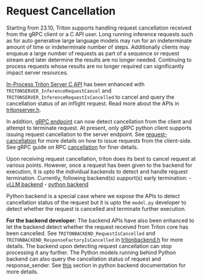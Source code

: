 <!--
# Copyright (c) 2023, NVIDIA CORPORATION & AFFILIATES. All rights reserved.
#
# Redistribution and use in source and binary forms, with or without
# modification, are permitted provided that the following conditions
# are met:
#  * Redistributions of source code must retain the above copyright
#    notice, this list of conditions and the following disclaimer.
#  * Redistributions in binary form must reproduce the above copyright
#    notice, this list of conditions and the following disclaimer in the
#    documentation and/or other materials provided with the distribution.
#  * Neither the name of NVIDIA CORPORATION nor the names of its
#    contributors may be used to endorse or promote products derived
#    from this software without specific prior written permission.
#
# THIS SOFTWARE IS PROVIDED BY THE COPYRIGHT HOLDERS ``AS IS'' AND ANY
# EXPRESS OR IMPLIED WARRANTIES, INCLUDING, BUT NOT LIMITED TO, THE
# IMPLIED WARRANTIES OF MERCHANTABILITY AND FITNESS FOR A PARTICULAR
# PURPOSE ARE DISCLAIMED.  IN NO EVENT SHALL THE COPYRIGHT OWNER OR
# CONTRIBUTORS BE LIABLE FOR ANY DIRECT, INDIRECT, INCIDENTAL, SPECIAL,
# EXEMPLARY, OR CONSEQUENTIAL DAMAGES (INCLUDING, BUT NOT LIMITED TO,
# PROCUREMENT OF SUBSTITUTE GOODS OR SERVICES; LOSS OF USE, DATA, OR
# PROFITS; OR BUSINESS INTERRUPTION) HOWEVER CAUSED AND ON ANY THEORY
# OF LIABILITY, WHETHER IN CONTRACT, STRICT LIABILITY, OR TORT
# (INCLUDING NEGLIGENCE OR OTHERWISE) ARISING IN ANY WAY OUT OF THE USE
# OF THIS SOFTWARE, EVEN IF ADVISED OF THE POSSIBILITY OF SUCH DAMAGE.
-->

# Request Cancellation

Starting from 23.10, Triton supports handling request cancellation received
from the gRPC client or a C API user. Long running inference requests such
as for auto generative large language models may run for an indeterminate
amount of time or indeterminate number of steps. Additionally clients may
enqueue a large number of requests as part of a sequence or request stream
and later determine the results are no longer needed. Continuing to process
requests whose results are no longer required can significantly impact server
resources.

[In-Process Triton Server C API](../customization_guide/inference_protocols.md#in-process-triton-server-api) has been enhanced with `TRITONSERVER_InferenceRequestCancel`
and `TRITONSERVER_InferenceRequestIsCancelled` to cancel and query the cancellation
status of an inflight request. Read more about the APIs in [tritonserver.h](https://github.com/triton-inference-server/core/blob/main/include/triton/core/tritonserver.h).

In addition, [gRPC endpoint](../customization_guide/inference_protocols.md#httprest-and-grpc-protocols) can
now detect cancellation from the client and attempt to terminate request.
At present, only gRPC python client supports issuing request cancellation
to the server endpoint. See [request-cancellation](https://github.com/triton-inference-server/client#request-cancellation)
for more details on how to issue requests from the client-side.
See gRPC guide on RPC [cancellation](https://grpc.io/docs/guides/cancellation/) for
finer details.


Upon receiving request cancellation, triton does its best to cancel request
at various points. However, once a request has been given to the backend
for execution, it is upto the individual backends to detect and handle
request termination.
Currently, following backend(s) support(s) early termination:
    - [vLLM backend](https://github.com/triton-inference-server/vllm_backend)
    - [python backend](https://github.com/triton-inference-server/python_backend)

Python backend is a special case where we expose the APIs to detect cancellation
status of the request but it is upto the `model.py` developer to detect whether
the request is cancelled and terminate further execution.

**For the backend developer**: The backend APIs have also been enhanced to let the
backend detect whether the request received from Triton core has been cancelled.
See `TRITONBACKEND_RequestIsCancelled` and `TRITONBACKEND_ResponseFactoryIsCancelled`
in [tritonbackend.h](https://github.com/triton-inference-server/core/blob/main/include/triton/core/tritonbackend.h)
for more details. The backend upon detecting request cancellation can stop processing
it any further.
The Python models running behind Python backend can also query the cancellation status
of request and response_sender. See [this](https://github.com/triton-inference-server/python_backend#request-cancellation-handling)
section in python backend documentation for more details.

